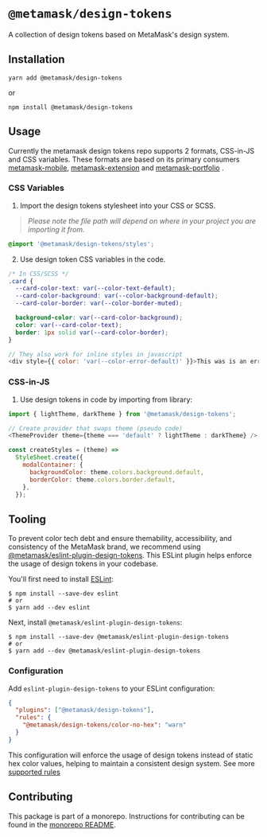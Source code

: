 # `@metamask/design-tokens`

A collection of design tokens based on MetaMask's design system.

## Installation

`yarn add @metamask/design-tokens`

or

`npm install @metamask/design-tokens`

## Usage

Currently the metamask design tokens repo supports 2 formats, CSS-in-JS and CSS variables. These formats are based on its primary consumers [metamask-mobile](https://github.com/MetaMask/metamask-mobile), [metamask-extension](https://github.com/MetaMask/metamask-extension) and [metamask-portfolio](https://github.com/consensys-vertical-apps/metamask-portfolio) .

### CSS Variables

1. Import the design tokens stylesheet into your CSS or SCSS.

> _Please note the file path will depend on where in your project you are importing it from._

```css
@import '@metamask/design-tokens/styles';
```

2. Use design token CSS variables in the code.

```css
/* In CSS/SCSS */
.card {
  --card-color-text: var(--color-text-default);
  --card-color-background: var(--color-background-default);
  --card-color-border: var(--color-border-muted);

  background-color: var(--card-color-background);
  color: var(--card-color-text);
  border: 1px solid var(--card-color-border);
}
```

```js
// They also work for inline styles in javascript
<div style={{ color: 'var(--color-error-default)' }}>This was is an error</div>
```

### CSS-in-JS

1. Use design tokens in code by importing from library:

```js
import { lightTheme, darkTheme } from '@metamask/design-tokens';

// Create provider that swaps theme (pseudo code)
<ThemeProvider theme={theme === 'default' ? lightTheme : darkTheme} />;

const createStyles = (theme) =>
  StyleSheet.create({
    modalContainer: {
      backgroundColor: theme.colors.background.default,
      borderColor: theme.colors.border.default,
    },
  });
```

## Tooling

To prevent color tech debt and ensure themability, accessibility, and consistency of the MetaMask brand, we recommend using [@metamask/eslint-plugin-design-tokens](https://github.com/MetaMask/eslint-plugin-design-tokens). This ESLint plugin helps enforce the usage of design tokens in your codebase.

You'll first need to install [ESLint](https://eslint.org):

```shell
$ npm install --save-dev eslint
# or
$ yarn add --dev eslint
```

Next, install `@metamask/eslint-plugin-design-tokens`:

```shell
$ npm install --save-dev @metamask/eslint-plugin-design-tokens
# or
$ yarn add --dev @metamask/eslint-plugin-design-tokens
```

### Configuration

Add `eslint-plugin-design-tokens` to your ESLint configuration:

```json
{
  "plugins": ["@metamask/design-tokens"],
  "rules": {
    "@metamask/design-tokens/color-no-hex": "warn"
  }
}
```

This configuration will enforce the usage of design tokens instead of static hex color values, helping to maintain a consistent design system. See more [supported rules](https://github.com/MetaMask/eslint-plugin-design-tokens?tab=readme-ov-file#supported-rules)

## Contributing

This package is part of a monorepo. Instructions for contributing can be found in the [monorepo README](https://github.com/MetaMask/metamask-design-system#readme).
